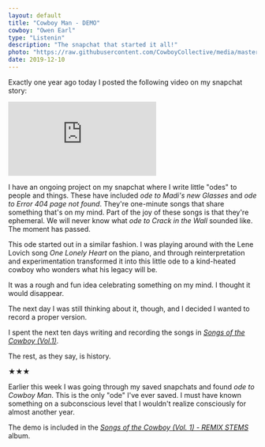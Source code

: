 ```yaml
---
layout: default
title: "Cowboy Man - DEMO"
cowboy: "Owen Earl"
type: "Listenin"
description: "The snapchat that started it all!"
photo: "https://raw.githubusercontent.com/CowboyCollective/media/master/Screenshot%20from%202019-12-06%2013-46-54%402x.png"
date: 2019-12-10
---
```

Exactly one year ago today I posted the following video on my snapchat story:
<iframe id="youtubetall" src="https://www.youtube.com/embed/Wi2zBRhe-A4" frameborder="0" allow="accelerometer; autoplay; encrypted-media; gyroscope; picture-in-picture" allowfullscreen></iframe>

I have an ongoing project on my snapchat where I write little "odes" to people and things. These have included *ode to Madi's new Glasses* and *ode to Error 404 page not found*. They're one-minute songs that share something that's on my mind. Part of the joy of these songs is that they're ephemeral. We will never know what *ode to Crack in the Wall* sounded like. The moment has passed.

This ode started out in a similar fashion. I was playing around with the Lene Lovich song *One Lonely Heart* on the piano, and through reinterpretation and experimentation transformed it into this little ode to a kind-heated cowboy who wonders what his legacy will be.

It was a rough and fun idea celebrating something on my mind. I thought it would disappear.

The next day I was still thinking about it, though, and I decided I wanted to record a proper version.

I spent the next ten days writing and recording the songs in [*Songs of the Cowboy (Vol.1)*](https://cowboycollective.cc/2019/11/29/SongsOfTheCowboyVol01.html).

The rest, as they say, is history.

★★★

Earlier this week I was going through my saved snapchats and found *ode to Cowboy Man*. This is the only "ode" I've ever saved. I must have known something on a subconscious level that I wouldn't realize consciously for almost another year.

The demo is included in the [*Songs of the Cowboy (Vol. 1) - REMIX STEMS*](https://cowboycollective.bandcamp.com/album/songs-of-the-cowboy-vol-01-remix-stems) album.
